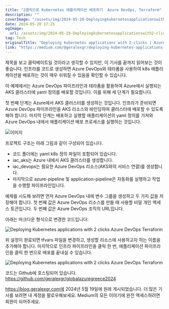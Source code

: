 ```yaml
---
title: "2클릭으로 Kubernetes 애플리케이션 배포하기  Azure DevOps, Terraform"
description: ""
coverImage: "/assets/img/2024-05-20-Deployingkubernetesapplicationswith2-clicksAzureDevOpsTerraform_0.png"
date: 2024-05-20 17:25
ogImage:
  url: /assets/img/2024-05-20-Deployingkubernetesapplicationswith2-clicksAzureDevOpsTerraform_0.png
tag: Tech
originalTitle: "Deploying kubernetes applications with 2-clicks | Azure DevOps , Terraform"
link: "https://medium.com/@geralexgr/deploying-kubernetes-applications-with-2-clicks-azure-devops-terraform-944fe008a9cb"
---
```


제목을 보고 클릭베이트일 것이라고 생각할 수 있지만, 이 기사를 끝까지 읽어보는 것이 좋습니다. 인프라를 코드로 생성하면 Azure DevOps와 테라폼을 사용하여 k8s 애플리케이션을 배포하는 것이 매우 쉬워질 수 있음을 확인할 수 있습니다.

이 예제에서는 Azure DevOps 파이프라인과 테라폼을 활용하여 Azure에서 실행되는 AKS 클러스터에 yaml 정의를 배포할 것입니다. 이를 위해 세 단계가 필요합니다.

첫 번째 단계는 Azure에서 AKS 클러스터를 생성하는 것입니다. 인프라가 준비되면 Azure DevOps 파이프라인을 AKS 리소스와 바인딩하여 클러스터에 배포할 수 있도록 해야 합니다. 마지막 단계는 배포하고 실행할 애플리케이션의 yaml 정의를 가져와 Azure DevOps 내에서 애플리케이션 배포 프로세스를 실행하는 것입니다.

![이미지](/assets/img/2024-05-20-Deployingkubernetesapplicationswith2-clicksAzureDevOpsTerraform_0.png)

<div class="content-ad"></div>

프로젝트 구조는 아래 그림과 같이 구성되어 있습니다.

- 코드 폴더에는 yaml k8s 정의 파일이 포함되어 있습니다.
- iac_aks는 Azure 내에서 AKS 클러스터를 생성합니다.
- iac_devops는 필요한 Azure DevOps 리소스(AKS와의 서비스 연결)를 생성합니다.
- 마지막으로 azure-pipeline 및 application-pipeline은 자동화를 실행하고 작업을 수행할 파이프라인입니다.

예제를 시도해 보려면 먼저 Azure DevOps 내에 변수 그룹을 생성하고 두 가지 값을 저장해야 합니다. 첫 번째 값은 Azure DevOps 리소스를 만들 때 사용할 비밀 개인 액세스 토큰입니다. 두 번째 값은 Azure DevOps 조직의 URL입니다.

<div class="content-ad"></div>

아래는 마크다운 형식으로 변경한 코드입니다:

![Deploying Kubernetes applications with 2 clicks Azure DevOps Terraform](/assets/img/2024-05-20-Deployingkubernetesapplicationswith2-clicksAzureDevOpsTerraform_2.png)

위 설정이 완료되면 tfvars 파일을 변경하고, 생성할 리소스에 사용하고자 하는 이름을 추가해야 합니다. 마지막으로 인프라 파이프라인을 클릭 한 번, 애플리케이션 파이프라인을 클릭 한 번으로 배포를 끝내실 수 있습니다.

![Deploying Kubernetes applications with 2 clicks Azure DevOps Terraform](/assets/img/2024-05-20-Deployingkubernetesapplicationswith2-clicksAzureDevOpsTerraform_3.png)

코드는 Github에 호스팅되어 있습니다.
https://github.com/geralexgr/globalazuregreece2024

<div class="content-ad"></div>

https://blog.geralexgr.com에 2024년 5월 19일에 원래 게시되었습니다.
더 많은 기사를 보려면 내 계정을 팔로우해보세요. Medium의 모든 이야기에 완전 액세스하려면 회원이 되어주세요.
